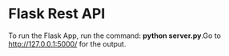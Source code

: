 # Flask Rest API
To run the Flask App, run the command: <b>python server.py</b>.Go to http://127.0.0.1:5000/ for the output.
